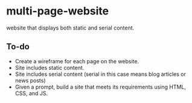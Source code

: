 # multi-page-website
website that displays both static and serial content.

## To-do

- Create a wireframe for each page on the website.
- Site includes static content.
- Site includes serial content (serial in this case means blog articles or news posts)
- Given a prompt, build a site that meets its requirements using HTML, CSS, and JS.
